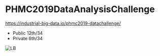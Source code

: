 # PHMC2019DataAnalysisChallenge
https://industrial-big-data.io/phmc2019-datachallenge/

- Public  12th/34
- Private 6th/34

![LB](https://user-images.githubusercontent.com/5372054/57753868-2aaeb280-7728-11e9-8ff7-c0153ed972f9.PNG)
